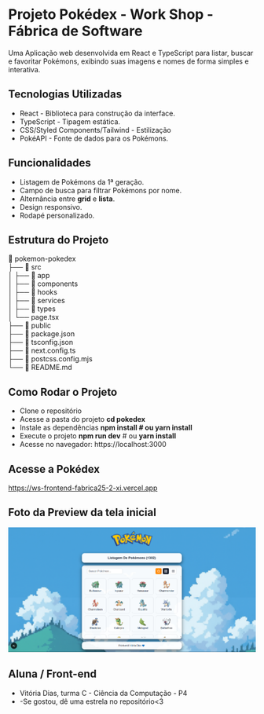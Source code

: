 # Projeto Pokédex - Work Shop - Fábrica de Software 

<p> Uma Aplicação web desenvolvida em React e TypeScript para listar, buscar e favoritar Pokémons, exibindo suas imagens e nomes de forma simples e interativa.</p>

## Tecnologias Utilizadas 

- React - Biblioteca para construção da interface.
- TypeScript - Tipagem estática.
- CSS/Styled Components/Tailwind - Estilização
- PokéAPI - Fonte de dados para os Pokémons.

## Funcionalidades
- Listagem de Pokémons da 1ª geração.
- Campo de busca para filtrar Pokémons por nome.
- Alternância entre  **grid** e **lista**.
- Design responsivo.
- Rodapé personalizado.

## Estrutura do Projeto

📂 pokemon-pokedex <br>
├── 📂 src <br>
│    ├── 📂 app <br>
│    ├── 📂 components  <br>
│    ├── 📂 hooks<br>
│    ├── 📂 services<br>
│    ├── 📂 types<br>
│    └── page.tsx <br>
├── 📂 public   <br>
├── 📄 package.json  <br>
├── 📄 tsconfig.json  <br>
├── 📄 next.config.ts <br>
├── 📄 postcss.config.mjs  <br>
└── 📄 README.md    <br> 

## Como Rodar o Projeto 
- Clone o repositório 
- Acesse a pasta do projeto
**cd pokedex**
- Instale as dependências
**npm install # ou yarn install**
- Execute o projeto 
**npm run dev** # ou **yarn install**
- Acesse no navegador: https://localhost:3000

## Acesse a Pokédex
https://ws-frontend-fabrica25-2-xi.vercel.app


## Foto da Preview da tela inicial
![alt text](image-1.png)

## Aluna / Front-end 
- Vitória Dias, turma C - Ciência da Computação - P4
- -Se gostou, dê uma estrela no repositório<3